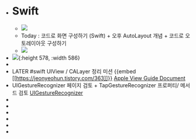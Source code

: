 - # Swift
	- ![](https://cdn.discordapp.com/attachments/1087563204307202090/1129283507525537872/SPOILER__2023-07-14_2.29.23.png)
	- Today : 코드로 화면 구성하기 (Swift) + 오후 AutoLayout 개념 + 코드로 오토레이아웃 구성하기
	- ![](https://cdn.discordapp.com/attachments/1087563204307202090/1129279700800385024/SPOILER__2023-07-14_2.11.57.png)
- ![](https://cdn.discordapp.com/attachments/1087563204307202090/1129308401181151243/image.png){:height 578, :width 586}
-
- LATER #swift UIView / CALayer 정리 미션 {{embed [[https://jeonyeohun.tistory.com/363]]}}
  [Apple View Guide Document](https://developer.apple.com/library/archive/documentation/WindowsViews/Conceptual/ViewPG_iPhoneOS/WindowsandViews/WindowsandViews.html#//apple_ref/doc/uid/TP40009503-CH2-SW9)
- UIGestureRecognizer 페이지 검토 + TapGestureRecognizer 프로퍼티/ 메서드 검토
  [UIGestureRecognizer](https://developer.apple.com/documentation/uikit/uigesturerecognizer)
-
-
-
-
-
-